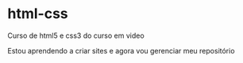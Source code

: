 # html-css
 Curso de html5 e css3 do curso em video

Estou aprendendo a criar sites e agora vou gerenciar meu repositório